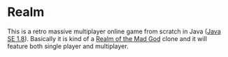 # Realm

This is a retro massive multiplayer online game from scratch in Java ([Java SE 1.8](https://www.oracle.com/java/technologies/javase/javase-jdk8-downloads.html)). Basically it is kind of a [Realm of the Mad God](https://www.realmofthemadgod.com/) clone and it will feature both single player and multiplayer.